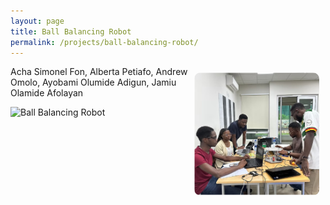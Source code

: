 ```yaml
---
layout: page
title: Ball Balancing Robot
permalink: /projects/ball-balancing-robot/
---
```


 <img src="./assets/ballteam.jpeg" alt="Profile Picture" width="200" style="border-radius:10px; float: right; margin: 10px;"> 
 
Acha Simonel Fon, Alberta Petiafo, Andrew Omolo, Ayobami Olumide Adigun, Jamiu Olamide Afolayan

![Ball Balancing Robot](./assets/ballsummary.jpg)


